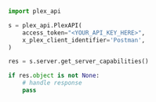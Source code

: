 <!-- Start SDK Example Usage [usage] -->
```python
import plex_api

s = plex_api.PlexAPI(
    access_token="<YOUR_API_KEY_HERE>",
    x_plex_client_identifier='Postman',
)

res = s.server.get_server_capabilities()

if res.object is not None:
    # handle response
    pass

```
<!-- End SDK Example Usage [usage] -->